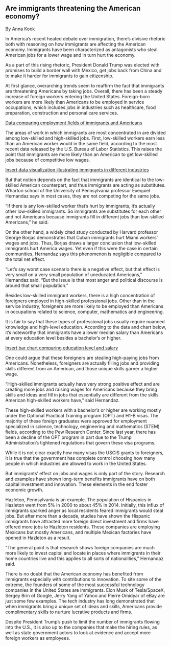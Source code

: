 ## Are immigrants threatening the American economy? 

By Anna Kook

In America’s recent heated debate over immigration, there’s divisive rhetoric both with reasoning on how immigrants are affecting the American economy. Immigrants have been characterized as antagonists who steal American jobs for a lower wage and in turn hurt the economy. 

As a part of this rising rhetoric, President Donald Trump was elected with promises to build a border wall with Mexico, get jobs back from China and to make it harder for immigrants to gain citizenship. 

At first glance, overarching trends seem to reaffirm the fact that immigrants are threatening Americans by taking jobs. Overall, there has been a steady increase of foreign workers entering the United States. Foreign-born workers are more likely than Americans to be employed in service occupations, which includes jobs in industries such as healthcare, food preparation, construction and personal care services. 

[Data comparing employment fields of immigrants and Americans](Graph2.png)

The areas of work in which immigrants are most concentrated in are divided among low-skilled and high-skilled jobs. First, low-skilled workers earn less than an American worker would in the same field, according to the most recent data released by the U.S. Bureau of Labor Statistics. This raises the point that immigrants are more likely than an American to get low-skilled jobs because of competitive low wages. 

[Insert data visualization illustrating immigrants in different industries](Graph1.png)

But that notion depends on the fact that immigrants are identical to the low-skilled American counterpart, and thus immigrants are acting as substitutes. Wharton school of the University of Pennsylvania professor Exequiel Hernandaz says in most cases, they are not competing for the same jobs. 

“If there is any low-skilled worker that’s hurt by immigrants, it’s actually other low-skilled immigrants. So immigrants are substitutes for each other and not Americans because immigrants fill in different jobs than low-skilled Americans,” he said.  

On the other hand, a widely cited study conducted by Harvard professor George Borjas demonstrates that Cuban immigrants hurt Miami workers’ wages and jobs. Thus, Borjas draws a larger conclusion that low-skilled immigrants hurt America wages. Yet even if this were the case in certain communities, Hernandaz says this phenomenon is negligible compared to the total net effect. 

“Let’s say worst case scenario there is a negative effect, but that effect is very small on a very small population of uneducated Americans,” Hernandaz said. “But the issue is that most anger and political discourse is around that small population.” 

Besides low-skilled immigrant workers, there is a high concentration of foreigners employed in high-skilled professional jobs. Other than in the service industry, foreigners are more likely to be employed than Americans in occupations related to science, computer, mathematics and engineering.  

It is fair to say that these types of professional jobs usually require nuanced knowledge and high-level education. According to the data and chart below, it’s noteworthy that immigrants have a lower median salary than Americans at every education level besides a bachelor’s or higher.

[Insert bar chart comparing education level and salary](Graph3.png)

One could argue that these foreigners are stealing high-paying jobs from Americans. Nonetheless, foreigners are actually filling jobs and providing skills different from an American, and those unique skills garner a higher wage.

“High-skilled immigrants actually have very strong positive effect and are creating more jobs and raising wages for Americans because they bring skills and ideas and fill in jobs that essentially are different from the skills American high-skilled workers have,” said Hernandaz.

These high-skilled workers with a bachelor’s or higher are working mostly under the Optional Practical Training program (OPT) and H1-B visas. The majority of these foreign graduates were approved for employment specialized in science, technology, engineering and mathematics (STEM) fields, according to the Pew Research Center. Since last year, there has been a decline of the OPT program in part due to the Trump Administration’s tightened regulations that govern these visa programs.

While it is not clear exactly how many visas the USCIS grants to foreigners, it is true that the government has complete control choosing how many people in which industries are allowed to work in the United States.

But immigrants’ effect on jobs and wages is only part of the story. Research and examples have shown long-term benefits immigrants have on both capital investment and innovation. These elements in the end foster economic growth. 

Hazleton, Pennsylvania is an example. The population of Hispanics in Hazleton went from 5% in 2000 to about 45% in 2014. Initially, this influx of immigrants sparked anger as local residents feared immigrants would steal jobs. But after more than a decade, studies have shown the Hispanic immigrants have attracted more foreign direct investment and firms have offered more jobs to Hazleton residents. These companies are employing Mexicans but mostly Americans, and multiple Mexican factories have opened in Hazleton as a result.

“The general point is that research shows foreign companies are much more likely to invest capital and locate in places where immigrants in their home countries live and this applies to all sorts of nationalities,” Hernandaz said. 

There is no doubt that the American economy has benefited from immigrants especially with contributions to innovation. To site some of the extreme, the founders of some of the most successful technology companies in the United States are immigrants. Elon Musk of Tesla/SpaceX, Sergey Brin of Google, Jerry Yang of Yahoo and Pierre Omidyar of eBay are just some few examples. The tech industry has long demonstrated that when immigrants bring a unique set of ideas and skills, Americans provide complimentary skills to nurture lucrative products and firms.

Despite President Trump’s push to limit the number of immigrants flowing into the U.S., it is also up to the companies that make the hiring rules, as well as state government actors to look at evidence and accept more foreign workers as employees. 
